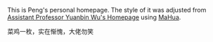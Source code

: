 This is Peng's personal homepage. The style of it was adjusted from <a href="http://ybwu.org/">Assistant Professor Yuanbin Wu's Homepage</a> using [MaHua](http://mahua.jser.me/).     

菜鸡一枚，实在惭愧，大佬勿笑
